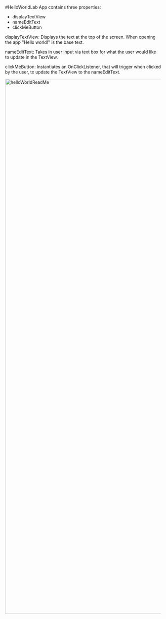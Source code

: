 #HelloWorldLab
App contains three properties: 
  - displayTextView
  - nameEditText
  - clickMeButton

displayTextView: Displays the text at the top of the screen. When opening the app "Hello world!" is the base text. 

nameEditText: Takes in user input via text box for what the user would like to update in the TextView. 

clickMeButton: Instantiates an OnClickListener, that will trigger when clicked by the user, to update the TextView to the nameEditText. 

<img width="1724" alt="helloWorldReadMe" src="https://github.com/johalloran01/HelloWorldLab/assets/65722241/3a6f6503-ca1f-45db-bacd-a3a1d8435712">
